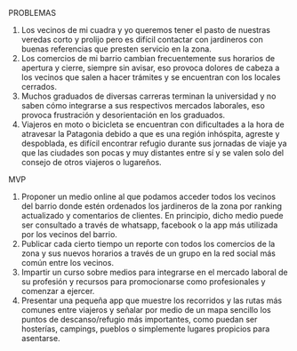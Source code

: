 PROBLEMAS

1. Los vecinos de mi cuadra y yo queremos tener el pasto de nuestras veredas corto y prolijo pero es difícil contactar con jardineros
   con buenas referencias que presten servicio en la zona.
2. Los comercios de mi barrio cambian frecuentemente sus horarios de apertura y cierre, siempre sin avisar, eso provoca dolores de
   cabeza a los vecinos que salen a hacer trámites y se encuentran con los locales cerrados.
3. Muchos graduados de diversas carreras terminan la universidad y no saben cómo integrarse a sus respectivos mercados laborales, eso
   provoca frustración y desorientación en los graduados.
4. Viajeros en moto o bicicleta se encuentran con dificultades a la hora de atravesar la Patagonia debido a que es una región
   inhóspita, agreste y despoblada, es difícil encontrar refugio durante sus jornadas de viaje ya que las ciudades son pocas y muy distantes entre sí y se valen solo del consejo de otros viajeros o lugareños.

MVP

1. Proponer un medio online al que podamos acceder todos los vecinos del barrio donde estén ordenados los jardineros de la zona por ranking actualizado y comentarios de clientes. En principio, dicho medio puede ser consultado a través de whatsapp, facebook o la app más utilizada por los vecinos del barrio.
2. Publicar cada cierto tiempo un reporte con todos los comercios de la zona y sus nuevos horarios a través de un grupo en la red social más común entre los vecinos.
3. Impartir un curso sobre medios para integrarse en el mercado laboral de su profesión y recursos para promocionarse como profesionales y comenzar a ejercer.
4. Presentar una pequeña app que muestre los recorridos y las rutas más comunes entre viajeros y señalar por medio de un mapa sencillo
   los puntos de descanso/refugio más importantes, como puedan ser hosterías, campings, pueblos o simplemente lugares propicios para asentarse.
